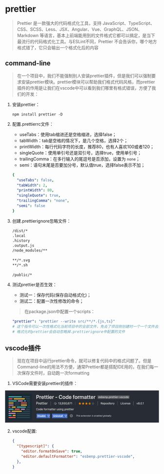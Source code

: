 # prettier

> Prettier 是一款强大的代码格式化工具，支持 JavaScript、TypeScript、CSS、SCSS、Less、JSX、Angular、Vue、GraphQL、JSON、Markdown 等语言，基本上前端能用到的文件格式它都可以搞定，是当下最流行的代码格式化工具。与ESLint不同，Prettier 不会告诉你，哪个地方格式错了，它只会输出一个格式化后的内容

## command-line

> 在一个项目中，我们不能强制别人安装prettier插件，但是我们可以强制要求安装prettier模块。prettier模块可以帮助我们格式代码风格，而prettier插件的作用是让我们在vscode中可以看到我们哪里有格式错误，方便了我们的开发：

1. 安装prettier：

   ``` shell
   npm install prettier -D
   ```

2. 配置.prettierrc文件：

   * useTabs：使用tab缩进还是空格缩进，选择false；
   * tabWidth：tab是空格的情况下，是几个空格，选择2个；
   * printWidth：每行代码字符的长度，推荐80，也有人喜欢100或者120；
   * singleQuote：使用单引号还是双引号，选择true，使用单引号；
   * trailingComma：在多行输入的尾逗号是否添加，设置为 `none`；
   * semi：语句末尾是否要加分号，默认值true，选择false表示不加；

   ``` yaml
   {
     "useTabs": false,
     "tabWidth": 2,
     "printWidth": 80,
     "singleQuote": true,
     "trailingComma": "none",
     "semi": false
   }
   ```

3. 创建.prettierignore忽略文件：

   ``` 
   /dist/*
   .local
   .history
   .output.js
   /node_modules/**
   
   **/*.svg
   **/*.sh
   
   /public/*
   ```

4. 测试prettier是否生效：

   * 测试一：保存代码(保存自动格式化)；
   * 测试二：配置一次性修改的命令；

   > 在package.json中配置一个scripts：

   ``` yaml
   "prettier": "prettier --write src/**/*.{js,ts}"
   # 这个指令可以一次性格式化当前项目中的全部文件，免去了项目刚创建时一个一个文件去修改
   # 格式化时prettier会自动忽略掉.prettierignore中配置的文件
   ```
   
## vscode插件

> 现在在项目中运行prettier命令，就可以修复代码中的格式问题了。但是Command-line的用法不方便，通常Prettier都是搭配IDE用的，在我们每一次保存文件时，自动跑一次formatting

1. VSCode需要安装prettier的插件：

![image-20210722214543454](https://raw.githubusercontent.com/ilmangoi/imgRepo/main/img/008i3skNgy1gsq2acx21rj30ow057mxp.jpg)

2. vscode配置:

   ```json
   {
     "[typescript]": {
       "editor.formatOnSave": true,
       "editor.defaultFormatter": "esbenp.prettier-vscode",
     },
   }
   ```

   

